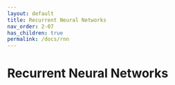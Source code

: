 ```yaml
---
layout: default
title: Recurrent Neural Networks
nav_order: 2-07
has_children: true
permalink: /docs/rnn
---
```


# Recurrent Neural Networks

